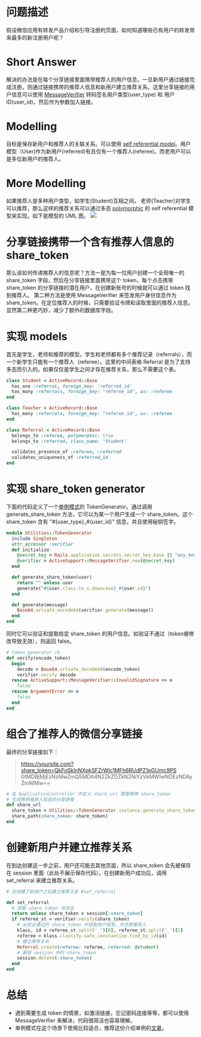 问题描述
=====
假设微信应用有转发产品介绍和引导注册的页面，如何知道哪些已有用户的转发带来最多的新注册用户呢？

Short Answer
=====
解决的办法是在每个分享链接里面携带推荐人的用户信息。一旦新用户通过链接完成注册，则通过链接携带的推荐人信息和新用户建立推荐关系。这里分享链接的用户信息可以使用 [MessageVerifier](http://api.rubyonrails.org/classes/ActiveSupport/MessageVerifier.html) 转码签名用户类型(user_type) 和 用户 ID(user_id)，然后作为参数加入链接。

Modelling
=====
目标是保存新用户和推荐人的关联关系。可以使用 [self referential model](http://railscasts.com/episodes/163-self-referential-association)。用户模型（User)作为新用户(referred)有且仅有一个推荐人(referee)。而老用户可以是多位新用户的推荐人。

More Modelling
=====
如果推荐人是多种用户类型，如学生(Student)互相之间， 老师(Teacher)对学生可以推荐，那么这样的推荐关系可以通过多态 [polymorphic](http://guides.rubyonrails.org/association_basics.html) 的 self referential 模型来实现。如下是模型的 UML 图。
![](https://ruby-china-files.b0.upaiyun.com/photo/2015/777dc9245bf7e4c89993db476db4b782.png)

分享链接携带一个含有推荐人信息的 share_token
=====
那么该如何传递推荐人的信息呢？方法一是为每一位用户创建一个全局唯一的 share_token 字段，然后在分享链接里面携带这个 token，每个点击携带 share_token 的分享链接的潜在用户，在创建新账号的时候就可以通过 token 找到推荐人。
第二种方法是使用 MessageVerifier 来签发用户身份信息作为 share_token。在定位推荐人的时候，只需要验证令牌和读取里面的推荐人信息。 显然第二种更巧妙，减少了额外的数据库字段。

实现 models
=====
首先是学生，老师和推荐的模型。学生和老师都有多个推荐记录（referrals），而一个新学生只能有一个推荐人（referee）。这里的中间表格 Referral 是为了支持多态而引入的。如果仅仅是学生之间才存在推荐关系，那么不需要这个表。

```ruby
class Student < ActiveRecord::Base
  has_one :referral, foreign_key: 'referred_id'
  has_many :referrals, foreign_key: "referee_id", as: :referee
end

class Teacher < ActiveRecord::Base
  has_many :referrals, foreign_key: "referee_id", as: :referee
end

class Referral < ActiveRecord::Base
  belongs_to :referee, polymorphic: true
  belongs_to :referred, class_name: 'Student'

  validates_presence_of :referee, :referred
  validates_uniqueness_of :referred_id
end
```

实现 share_token generator
=====
下面的代码定义了一个[单例模式](http://ruby-doc.org/stdlib-1.9.3/libdoc/singleton/rdoc/Singleton.html)的 TokenGenerator。通过调用 generate_share_token 方法，它可以为某一个用户生成一个 share_token。这个 share_token 含有 "#{user_type}_#{user_id}" 信息，并且使用秘钥签字。
```ruby
module Utilities::TokenGenerator
  include Singleton
  attr_accessor :verifier
  def initialize
    @secret_key = Rails.application.secrets.secret_key_base || "any_key"
    @verifier = ActiveSupport::MessageVerifier.new(@secret_key)
  end

  def generate_share_token(user)
    return "" unless user
    generate("#{user.class.to_s.downcase}_#{user.id}")
  end

  def generate(message)
    Base64.urlsafe_encode64(verifier.generate(message))
  end
end
```

同时它可以验证和提取给定 share_token 的用户信息。如验证不通过（token被修改导致无效），则返回 false。
```ruby
# token_generator.rb
def verify(encode_token)
  begin
    decode = Base64.urlsafe_decode64(encode_token)
    verifier.verify decode
  rescue ActiveSupport::MessageVerifier::InvalidSignature => e
    false
  rescue ArgumentError => e
    false 
  end
end
```

组合了推荐人的微信分享链接
=====
最终的分享链接如下：
>https://yoursite.com?share_token=QkFoSklnNXpkSFZrWlc1MFh6RUdPZ1pGUmc9PS
>0tMDBjMjEzNzMwZmQ5MDA4N2ZkZDZkN2NiYzVkMWIwNDEzNDAyZmNlMw==

```ruby
# 在 ApplicationController 中定义 share_url 需要携带 share_token
# 生成携带推荐人信息的分享链接
def share_url
  share_token = Utilities::TokenGenerator.instance.generate_share_token(current_user)
  share_path(share_token: share_token)
end
```

创建新用户并建立推荐关系
=====
在到达创建这一步之前，用户还可能去其他页面，所以 share_token 会先被保存在 session 里面（此处不展示保存代码）。在创建新用户成功后，调用 set_referral 来建立推荐关系。
```ruby
# 在创建了新用户之后建立推荐关系 #set_referral

def set_referral
  # 获取 share_token 并验证
  return unless share_token = session[:share_token]
  if referee_st = verifier.verify(share_token)
    # 从验证通过的 share_token 中获取用户信息，并还原推荐人
    klass, id = referee_st.split('_')[0], referee_st.split('_')[1]
    referee = klass.classify.safe_constantize.find_by_id(id)
    # 建立推荐关系
    Referral.create(referee: referee, referred: @student)
    # 删除 session 中的 share_token
    session.delete(:share_token)
  end
end
```

总结
=====
* 遇到需要生成 token 的情景，如激活链接，忘记密码连接等等，都可以使用 MessageVerifier 来解决，代码很简洁也容易理解。
* 单例模式在这个场景下使用比较适合，推荐这份介绍单例的[文章](http://dalibornasevic.com/posts/9-ruby-singleton-pattern)。